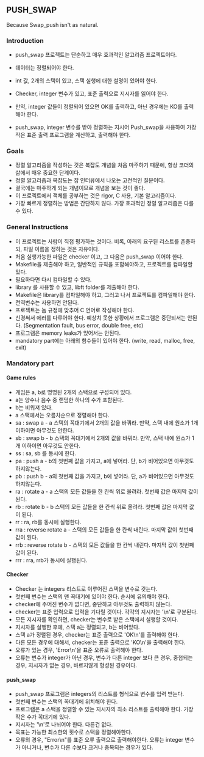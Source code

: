 ## PUSH_SWAP

Because Swap_push isn't as natural.

### Introduction

* push_swap 프로젝트는 단순하고 매우 효과적인 알고리즘 프로젝트이다.
* 데이터는 정렬되어야 한다.
* int 값, 2개의 스택이 있고, 스택 실행에 대한 설명이 있어야 한다.

* Checker, integer 변수가 있고, 표준 출력으로 지시자를 읽어야 한다.
* 만약, integer 값들이 정렬되어 있으면 OK를 출력하고, 아닌 경우에는 KO를 출력해야 한다.

* push_swap, integer 변수를 받아 정렬하는 지시어 Push_swap을 사용하여 가장 작은 표준 출력 프로그램을 계산하고, 출력해야 한다.

### Goals

* 정렬 알고리즘을 작성하는 것은 복잡도 개념을 처음 마주하기 때문에, 항상 코더의 삶에서 매우 중요한 단계이다.
* 정렬 알고리즘과 복잡도는 잡 인터뷰에서 나오는 고전적인 질문이다.
* 결국에는 마주하게 되는 개념이므로 개념을 보는 것이 좋다.
* 이 프로젝트에서 객체를 공부하는 것은 rigor, C 사용, 기본 알고리즘이다.
* 가장 빠르게 정렬하는 방법은 간단하지 않다. 가장 효과적인 정렬 알고리즘은 다를 수 있다.

### General Instructions

* 이 프로젝트는 사람이 직접 평가하는 것이다. 비록, 아래의 요구된 리스트를 존중하되, 파일 이름을 정하는 것은 자유이다.
* 처음 실행가능한 파일은 checker 이고, 그 다음은 push_swap 이어야 한다.
* Makefile을 제출해야 하고, 일반적인 규칙을 포함해야하고, 프로젝트를 컴파일할 있다.
* 필요하다면 다시 컴파일할 수 있다.
* library 를 사용할 수 있고, libft folder를 제출해야 한다. 
* Makefile은 library를 컴파일해야 하고, 그러고 나서 프로젝트를 컴파일해야 한다.
* 전역변수는 사용하면 안된다.
* 프로젝트는 놈 규정에 맞추어 C 언어로 작성해야 한다.
* 신경써서 에러를 다루어야 한다. 예상치 못한 상황에서 프로그램은 중단되서는 안된다. (Segmentation fault, bus error, double free, etc)
* 프로그램은 memory leaks가 있어서는 안된다.
* mandatory part에는 아래의 함수들이 있어야 한다. (write, read, malloc, free, exit)

### Mandatory part

#### Game rules

* 게임은 a, b로 명명된 2개의 스택으로 구성되어 있다.
* a는 양수나 음수 중 랜덤한 하나의 수가 포함된다.
* b는 비워져 있다.
* a 스택에서는 오름차순으로 정렬해야 한다.
* sa : swap a - a 스택의 꼭대기에서 2개의 값을 바꿔라. 만약, 스택 내에 원소가 1개 이하이면 아무것도 안한다.
* sb : swap b - b 스택의 꼭대기에서 2개의 값을 바꿔라. 만약, 스택 내에 원소가 1개 이하이면 아무것도 안한다.
* ss : sa, sb 를 동시에 한다.
* pa : push a - b의 첫번째 값을 가지고, a에 넣어라. 단, b가 비어있으면 아무것도 하지않는다. 
* pb : push b - a의 첫번째 값을 가지고, b에 넣어라. 단, a가 비어있으면 아무것도 하지않는다.
* ra : rotate a - a 스택의 모든 값들을 한 칸씩 위로 올려라. 첫번째 값은 마지막 값이 된다.
* rb : rotate b - b 스택의 모든 값들을 한 칸씩 위로 올려라. 첫번째 값은 마지막 값이 된다.
* rr : ra, rb를 동시에 실행한다.
* rra : reverse rotate a - 스택의 모든 값들을 한 칸씩 내린다. 마지막 값이 첫번째 값이 된다.
* rrb : reverse rotate b - 스택의 모든 값들을 한 칸씩 내린다. 마지막 값이 첫번째 값이 된다.
* rrr : rra, rrb가 동시에 실행된다.

#### Checker

* Checker 는 integers 리스트로 이루어진 스택을 변수로 갖는다.
* 첫번째 변수는 스택의 맨 꼭대기에 있어야 한다. 순서에 유의해야 한다.
* checker에 주어진 변수가 없다면, 중단하고 아무것도 출력하지 않는다.
* checker는 표준 입력으로 입력을 기다릴 것이다. 각각의 지시자는 '\n'로 구분된다.
* 모든 지시자를 확인하면, checker는 변수로 받은 스택에서 실행할 것이다.
* 지시자를 실행한 후에, 스택 a는 정렬되고, b는 비어있다.
* 스택 a가 정렬된 경우, checker는 표준 출력으로 'OK\n'를 출력해야 한다.
* 다른 모든 경우에 대해서, checker는 표준 출력으로 'KO\n'을 출력해야 한다.
* 오류가 있는 경우, 'Error\n'을 표준 오류로 출력해야 한다.
* 오류는 변수가 integer가 아닌 경우, 변수가 다른 integer 보다 큰 경우, 중첩되는 경우, 지시자가 없는 경우, 바르지않게 형성된 경우이다.

#### push_swap

* push_swap 프로그램은 integers의 리스트를 형식으로 변수를 입력 받는다.
* 첫번째 변수는 스택의 꼭대기에 위치해야 한다.
* 프로그램은 a 스택을 정렬할 수 있는 지시자의 최소 리스트를 출력해야 한다. 가장 작은 수가 꼭대기에 있다.
* 지시자는 '\n'로 나뉘어야 한다. 다른건 없다.
* 목표는 가능한 최소한의 횟수로 스택을 정렬해야한다.
* 오류의 경우, "Error\n"를 표준 오류 출력으로 출력해야한다. 오류는 integer 변수가 아니거나, 변수가 다른 수보다 크거나 중복되는 경우가 있다.



